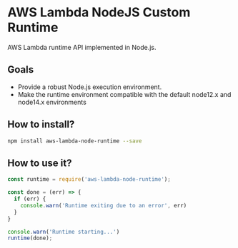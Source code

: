 # AWS Lambda NodeJS Custom Runtime

AWS Lambda runtime API implemented in Node.js.

## Goals

* Provide a robust Node.js execution environment.
* Make the runtime environment compatible with the default node12.x and node14.x environments

## How to install?

```sh
npm install aws-lambda-node-runtime --save
```

## How to use it?

```js
const runtime = require('aws-lambda-node-runtime');

const done = (err) => {
  if (err) {
    console.warn('Runtime exiting due to an error', err)
  }
}

console.warn('Runtime starting...')
runtime(done);
```
